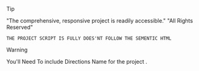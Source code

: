 > [!TIP]
> "The comprehensive, responsive project is readily accessible."
> "All Rights Reserved"

`THE PROJECT SCRIPT IS FULLY DOES'NT FOLLOW THE SEMENTIC HTML`
> [!WARNING]
> You'll Need To include Directions Name for the project .

